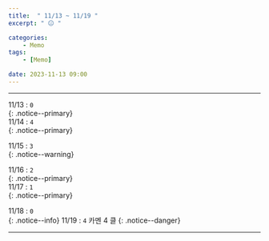 ```yaml
---
title:  " 11/13 ~ 11/19 "
excerpt: " 😐 "

categories:
    - Memo
tags:
    - [Memo]

date: 2023-11-13 09:00
---
```

- - -
<!-- 약 -->

11/13 : `0`   
{: .notice--primary}  
11/14 : `4`   
{: .notice--primary}  

11/15 : `3`   
{: .notice--warning}  

11/16 : `2`   
{: .notice--primary}  
11/17 : `1`  
{: .notice--primary} 


11/18 : `0`      
{: .notice--info} 
11/19 : `4`   카멘 4 클
{: .notice--danger}  


<!-- {: .notice}
{: .notice--primary}
{: .notice--info}
{: .notice--warning}
{: .notice--success}
{: .notice--danger} 
😄 😐 🙁 😡
-->
- - -
